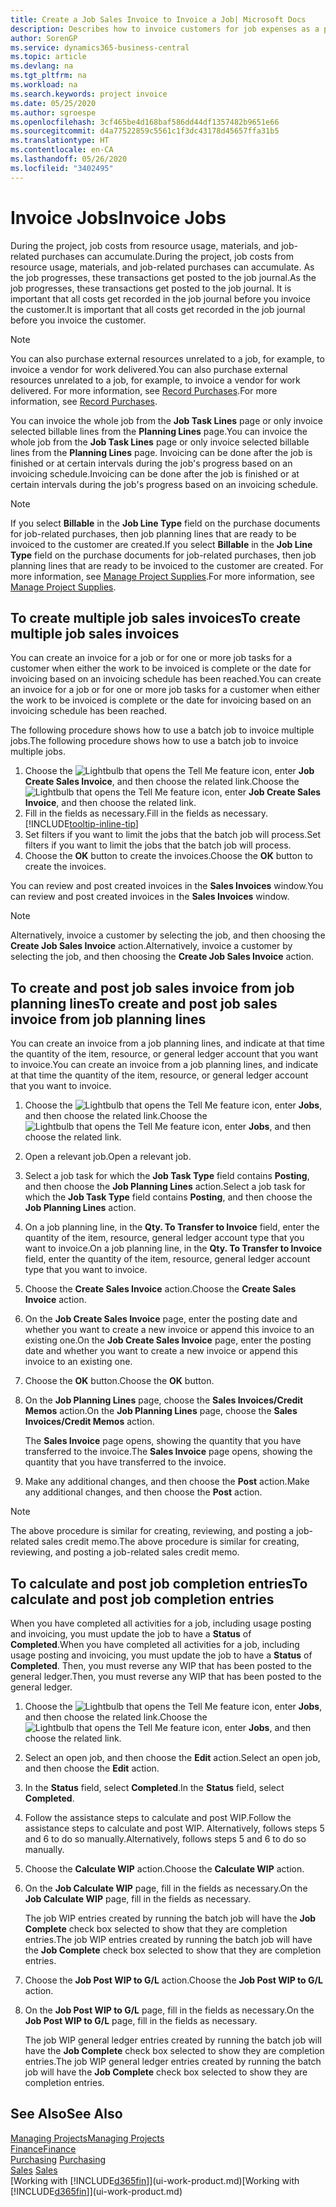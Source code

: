 ```yaml
---
title: Create a Job Sales Invoice to Invoice a Job| Microsoft Docs
description: Describes how to invoice customers for job expenses as a project progresses.
author: SorenGP
ms.service: dynamics365-business-central
ms.topic: article
ms.devlang: na
ms.tgt_pltfrm: na
ms.workload: na
ms.search.keywords: project invoice
ms.date: 05/25/2020
ms.author: sgroespe
ms.openlocfilehash: 3cf465be4d168baf586dd44df1357482b9651e66
ms.sourcegitcommit: d4a77522859c5561c1f3dc43178d45657ffa31b5
ms.translationtype: HT
ms.contentlocale: en-CA
ms.lasthandoff: 05/26/2020
ms.locfileid: "3402495"
---
```

# <a name="invoice-jobs"></a><span data-ttu-id="7f860-103">Invoice Jobs</span><span class="sxs-lookup"><span data-stu-id="7f860-103">Invoice Jobs</span></span>
<span data-ttu-id="7f860-104">During the project, job costs from resource usage, materials, and job-related purchases can accumulate.</span><span class="sxs-lookup"><span data-stu-id="7f860-104">During the project, job costs from resource usage, materials, and job-related purchases can accumulate.</span></span> <span data-ttu-id="7f860-105">As the job progresses, these transactions get posted to the job journal.</span><span class="sxs-lookup"><span data-stu-id="7f860-105">As the job progresses, these transactions get posted to the job journal.</span></span> <span data-ttu-id="7f860-106">It is important that all costs get recorded in the job journal before you invoice the customer.</span><span class="sxs-lookup"><span data-stu-id="7f860-106">It is important that all costs get recorded in the job journal before you invoice the customer.</span></span>

> [!NOTE]
> <span data-ttu-id="7f860-107">You can also purchase external resources unrelated to a job, for example, to invoice a vendor for work delivered.</span><span class="sxs-lookup"><span data-stu-id="7f860-107">You can also purchase external resources unrelated to a job, for example, to invoice a vendor for work delivered.</span></span> <span data-ttu-id="7f860-108">For more information, see [Record Purchases](purchasing-how-record-purchases.md).</span><span class="sxs-lookup"><span data-stu-id="7f860-108">For more information, see [Record Purchases](purchasing-how-record-purchases.md).</span></span>

<span data-ttu-id="7f860-109">You can invoice the whole job from the **Job Task Lines** page or only invoice selected billable lines from the **Planning Lines** page.</span><span class="sxs-lookup"><span data-stu-id="7f860-109">You can invoice the whole job from the **Job Task Lines** page or only invoice selected billable lines from the **Planning Lines** page.</span></span> <span data-ttu-id="7f860-110">Invoicing can be done after the job is finished or at certain intervals during the job's progress based on an invoicing schedule.</span><span class="sxs-lookup"><span data-stu-id="7f860-110">Invoicing can be done after the job is finished or at certain intervals during the job's progress based on an invoicing schedule.</span></span>

> [!NOTE]  
> <span data-ttu-id="7f860-111">If you select **Billable** in the **Job Line Type** field on the purchase documents for job-related purchases, then job planning lines that are ready to be invoiced to the customer are created.</span><span class="sxs-lookup"><span data-stu-id="7f860-111">If you select **Billable** in the **Job Line Type** field on the purchase documents for job-related purchases, then job planning lines that are ready to be invoiced to the customer are created.</span></span> <span data-ttu-id="7f860-112">For more information, see [Manage Project Supplies](projects-how-manage-project-supplies.md).</span><span class="sxs-lookup"><span data-stu-id="7f860-112">For more information, see [Manage Project Supplies](projects-how-manage-project-supplies.md).</span></span>

## <a name="to-create-multiple-job-sales-invoices"></a><span data-ttu-id="7f860-113">To create multiple job sales invoices</span><span class="sxs-lookup"><span data-stu-id="7f860-113">To create multiple job sales invoices</span></span>
<span data-ttu-id="7f860-114">You can create an invoice for a job or for one or more job tasks for a customer when either the work to be invoiced is complete or the date for invoicing based on an invoicing schedule has been reached.</span><span class="sxs-lookup"><span data-stu-id="7f860-114">You can create an invoice for a job or for one or more job tasks for a customer when either the work to be invoiced is complete or the date for invoicing based on an invoicing schedule has been reached.</span></span>

<span data-ttu-id="7f860-115">The following procedure shows how to use a batch job to invoice multiple jobs.</span><span class="sxs-lookup"><span data-stu-id="7f860-115">The following procedure shows how to use a batch job to invoice multiple jobs.</span></span>  

1. <span data-ttu-id="7f860-116">Choose the ![Lightbulb that opens the Tell Me feature](media/ui-search/search_small.png "Tell me what you want to do") icon, enter **Job Create Sales Invoice**, and then choose the related link.</span><span class="sxs-lookup"><span data-stu-id="7f860-116">Choose the ![Lightbulb that opens the Tell Me feature](media/ui-search/search_small.png "Tell me what you want to do") icon, enter **Job Create Sales Invoice**, and then choose the related link.</span></span>  
2. <span data-ttu-id="7f860-117">Fill in the fields as necessary.</span><span class="sxs-lookup"><span data-stu-id="7f860-117">Fill in the fields as necessary.</span></span> [!INCLUDE[tooltip-inline-tip](includes/tooltip-inline-tip_md.md)]
3. <span data-ttu-id="7f860-118">Set filters if you want to limit the jobs that the batch job will process.</span><span class="sxs-lookup"><span data-stu-id="7f860-118">Set filters if you want to limit the jobs that the batch job will process.</span></span>
4. <span data-ttu-id="7f860-119">Choose the **OK** button to create the invoices.</span><span class="sxs-lookup"><span data-stu-id="7f860-119">Choose the **OK** button to create the invoices.</span></span>  

<span data-ttu-id="7f860-120">You can review and post created invoices in the **Sales Invoices** window.</span><span class="sxs-lookup"><span data-stu-id="7f860-120">You can review and post created invoices in the **Sales Invoices** window.</span></span>

> [!NOTE]
> <span data-ttu-id="7f860-121">Alternatively, invoice a customer by selecting the job, and then choosing the **Create Job Sales Invoice** action.</span><span class="sxs-lookup"><span data-stu-id="7f860-121">Alternatively, invoice a customer by selecting the job, and then choosing the **Create Job Sales Invoice** action.</span></span> 

## <a name="to-create-and-post-job-sales-invoice-from-job-planning-lines"></a><span data-ttu-id="7f860-122">To create and post job sales invoice from job planning lines</span><span class="sxs-lookup"><span data-stu-id="7f860-122">To create and post job sales invoice from job planning lines</span></span>
<span data-ttu-id="7f860-123">You can create an invoice from a job planning lines, and indicate at that time the quantity of the item, resource, or general ledger account that you want to invoice.</span><span class="sxs-lookup"><span data-stu-id="7f860-123">You can create an invoice from a job planning lines, and indicate at that time the quantity of the item, resource, or general ledger account that you want to invoice.</span></span>

1. <span data-ttu-id="7f860-124">Choose the ![Lightbulb that opens the Tell Me feature](media/ui-search/search_small.png "Tell me what you want to do") icon, enter **Jobs**, and then choose the related link.</span><span class="sxs-lookup"><span data-stu-id="7f860-124">Choose the ![Lightbulb that opens the Tell Me feature](media/ui-search/search_small.png "Tell me what you want to do") icon, enter **Jobs**, and then choose the related link.</span></span>
2. <span data-ttu-id="7f860-125">Open a relevant job.</span><span class="sxs-lookup"><span data-stu-id="7f860-125">Open a relevant job.</span></span>
3. <span data-ttu-id="7f860-126">Select a job task for which the **Job Task Type** field contains **Posting**, and then choose the **Job Planning Lines** action.</span><span class="sxs-lookup"><span data-stu-id="7f860-126">Select a job task for which the **Job Task Type** field contains **Posting**, and then choose the **Job Planning Lines** action.</span></span>  
4. <span data-ttu-id="7f860-127">On a job planning line, in the **Qty. To Transfer to Invoice** field, enter the quantity of the item, resource, general ledger account type that you want to invoice.</span><span class="sxs-lookup"><span data-stu-id="7f860-127">On a job planning line, in the **Qty. To Transfer to Invoice** field, enter the quantity of the item, resource, general ledger account type that you want to invoice.</span></span>  
5. <span data-ttu-id="7f860-128">Choose the **Create Sales Invoice** action.</span><span class="sxs-lookup"><span data-stu-id="7f860-128">Choose the **Create Sales Invoice** action.</span></span>
6. <span data-ttu-id="7f860-129">On the **Job Create Sales Invoice** page, enter the posting date and whether you want to create a new invoice or append this invoice to an existing one.</span><span class="sxs-lookup"><span data-stu-id="7f860-129">On the **Job Create Sales Invoice** page, enter the posting date and whether you want to create a new invoice or append this invoice to an existing one.</span></span>
7. <span data-ttu-id="7f860-130">Choose the **OK** button.</span><span class="sxs-lookup"><span data-stu-id="7f860-130">Choose the **OK** button.</span></span>  
8. <span data-ttu-id="7f860-131">On the **Job Planning Lines** page, choose the **Sales Invoices/Credit Memos** action.</span><span class="sxs-lookup"><span data-stu-id="7f860-131">On the **Job Planning Lines** page, choose the **Sales Invoices/Credit Memos** action.</span></span>

    <span data-ttu-id="7f860-132">The **Sales Invoice** page opens, showing the quantity that you have transferred to the invoice.</span><span class="sxs-lookup"><span data-stu-id="7f860-132">The **Sales Invoice** page opens, showing the quantity that you have transferred to the invoice.</span></span>
9. <span data-ttu-id="7f860-133">Make any additional changes, and then choose the **Post** action.</span><span class="sxs-lookup"><span data-stu-id="7f860-133">Make any additional changes, and then choose the **Post** action.</span></span>

> [!NOTE]  
>   <span data-ttu-id="7f860-134">The above procedure is similar for creating, reviewing, and posting a job-related sales credit memo.</span><span class="sxs-lookup"><span data-stu-id="7f860-134">The above procedure is similar for creating, reviewing, and posting a job-related sales credit memo.</span></span>

## <a name="to-calculate-and-post-job-completion-entries"></a><span data-ttu-id="7f860-135">To calculate and post job completion entries</span><span class="sxs-lookup"><span data-stu-id="7f860-135">To calculate and post job completion entries</span></span>
<span data-ttu-id="7f860-136">When you have completed all activities for a job, including usage posting and invoicing, you must update the job to have a **Status** of **Completed**.</span><span class="sxs-lookup"><span data-stu-id="7f860-136">When you have completed all activities for a job, including usage posting and invoicing, you must update the job to have a **Status** of **Completed**.</span></span> <span data-ttu-id="7f860-137">Then, you must reverse any WIP that has been posted to the general ledger.</span><span class="sxs-lookup"><span data-stu-id="7f860-137">Then, you must reverse any WIP that has been posted to the general ledger.</span></span>

1. <span data-ttu-id="7f860-138">Choose the ![Lightbulb that opens the Tell Me feature](media/ui-search/search_small.png "Tell me what you want to do") icon, enter **Jobs**, and then choose the related link.</span><span class="sxs-lookup"><span data-stu-id="7f860-138">Choose the ![Lightbulb that opens the Tell Me feature](media/ui-search/search_small.png "Tell me what you want to do") icon, enter **Jobs**, and then choose the related link.</span></span>  
2. <span data-ttu-id="7f860-139">Select an open job, and then choose the **Edit** action.</span><span class="sxs-lookup"><span data-stu-id="7f860-139">Select an open job, and then choose the **Edit** action.</span></span>
3. <span data-ttu-id="7f860-140">In the **Status** field, select **Completed**.</span><span class="sxs-lookup"><span data-stu-id="7f860-140">In the **Status** field, select **Completed**.</span></span>
4. <span data-ttu-id="7f860-141">Follow the assistance steps to calculate and post WIP.</span><span class="sxs-lookup"><span data-stu-id="7f860-141">Follow the assistance steps to calculate and post WIP.</span></span> <span data-ttu-id="7f860-142">Alternatively, follows steps 5 and 6 to do so manually.</span><span class="sxs-lookup"><span data-stu-id="7f860-142">Alternatively, follows steps 5 and 6 to do so manually.</span></span>  
5. <span data-ttu-id="7f860-143">Choose the **Calculate WIP** action.</span><span class="sxs-lookup"><span data-stu-id="7f860-143">Choose the **Calculate WIP** action.</span></span>
6. <span data-ttu-id="7f860-144">On the **Job Calculate WIP** page, fill in the fields as necessary.</span><span class="sxs-lookup"><span data-stu-id="7f860-144">On the **Job Calculate WIP** page, fill in the fields as necessary.</span></span>  

     <span data-ttu-id="7f860-145">The job WIP entries created by running the batch job will have the **Job Complete** check box selected to show that they are completion entries.</span><span class="sxs-lookup"><span data-stu-id="7f860-145">The job WIP entries created by running the batch job will have the **Job Complete** check box selected to show that they are completion entries.</span></span>  
7. <span data-ttu-id="7f860-146">Choose the **Job Post WIP to G/L** action.</span><span class="sxs-lookup"><span data-stu-id="7f860-146">Choose the **Job Post WIP to G/L** action.</span></span>
8. <span data-ttu-id="7f860-147">On the **Job Post WIP to G/L** page, fill in the fields as necessary.</span><span class="sxs-lookup"><span data-stu-id="7f860-147">On the **Job Post WIP to G/L** page, fill in the fields as necessary.</span></span>  

     <span data-ttu-id="7f860-148">The job WIP general ledger entries created by running the batch job will have the **Job Complete** check box selected to show they are completion entries.</span><span class="sxs-lookup"><span data-stu-id="7f860-148">The job WIP general ledger entries created by running the batch job will have the **Job Complete** check box selected to show they are completion entries.</span></span>

## <a name="see-also"></a><span data-ttu-id="7f860-149">See Also</span><span class="sxs-lookup"><span data-stu-id="7f860-149">See Also</span></span>
[<span data-ttu-id="7f860-150">Managing Projects</span><span class="sxs-lookup"><span data-stu-id="7f860-150">Managing Projects</span></span>](projects-manage-projects.md)  
[<span data-ttu-id="7f860-151">Finance</span><span class="sxs-lookup"><span data-stu-id="7f860-151">Finance</span></span>](finance.md)  
<span data-ttu-id="7f860-152">[Purchasing](purchasing-manage-purchasing.md)       </span><span class="sxs-lookup"><span data-stu-id="7f860-152">[Purchasing](purchasing-manage-purchasing.md)       </span></span>  
<span data-ttu-id="7f860-153">[Sales](sales-manage-sales.md)    </span><span class="sxs-lookup"><span data-stu-id="7f860-153">[Sales](sales-manage-sales.md)    </span></span>  
<span data-ttu-id="7f860-154">[Working with [!INCLUDE[d365fin](includes/d365fin_md.md)]](ui-work-product.md)</span><span class="sxs-lookup"><span data-stu-id="7f860-154">[Working with [!INCLUDE[d365fin](includes/d365fin_md.md)]](ui-work-product.md)</span></span>  
